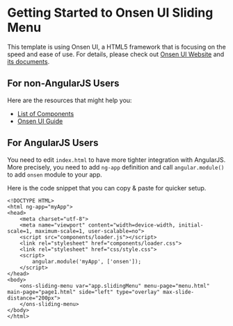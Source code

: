 # Getting Started to Onsen UI Sliding Menu

This template is using Onsen UI, a HTML5 framework that is focusing on the speed and ease of use.
For details, please check out [Onsen UI Website](http://onsenui.io) and [its documents](http://onsenui.io/guide/overview.html).

## For non-AngularJS Users

Here are the resources that might help you:

- [List of Components](http://onsenui.io/guide/components.html)
- [Onsen UI Guide](http://onsenui.io/guide/overview.html)

## For AngularJS Users

You need to edit `index.html` to have more tighter integration with AngularJS. More precisely, 
you need to add `ng-app` definition and call `angular.module()` to add `onsen` module to your app.

Here is the code snippet that you can copy & paste for quicker setup.

```
<!DOCTYPE HTML>
<html ng-app="myApp">
<head>
    <meta charset="utf-8">
    <meta name="viewport" content="width=device-width, initial-scale=1, maximum-scale=1, user-scalable=no">
    <script src="components/loader.js"></script>
    <link rel="stylesheet" href="components/loader.css">
    <link rel="stylesheet" href="css/style.css">
    <script>
        angular.module('myApp', ['onsen']);
    </script>
</head>
<body>
    <ons-sliding-menu var="app.slidingMenu" menu-page="menu.html" main-page="page1.html" side="left" type="overlay" max-slide-distance="200px">
    </ons-sliding-menu>
</body>
</html>
```
